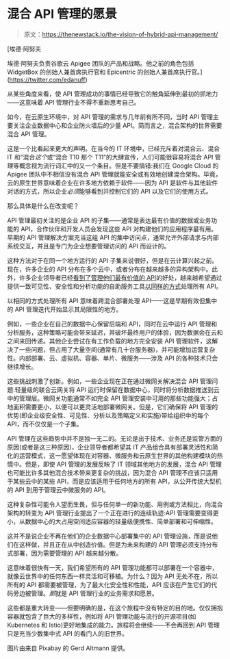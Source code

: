 # 混合 API 管理的愿景

> 原文：<https://thenewstack.io/the-vision-of-hybrid-api-management/>

[](https://twitter.com/edanuff)

 [埃德·阿努夫

埃德·阿努夫负责谷歌云 Apigee 团队的产品和战略。他之前的角色包括 WidgetBox 的创始人兼首席执行官和 Epicentric 的创始人兼首席执行官。](https://twitter.com/edanuff) [](https://twitter.com/edanuff)

从某些角度来看，使 API 管理成功的事情已经导致它的触角延伸到最初的抓地力——这意味着 API 管理行业不得不重新思考自己。

如今，在云原生环境中，对 API 管理的需求与几年前有所不同，当时 API 管理主要关注企业数据中心和企业防火墙后的少量 API。简而言之，混合架构的世界需要混合 API 管理。

这是一个比看起来更大的声明。在当今的 IT 环境中，已经充斥着对混合云、混合 IT 和“混合*这个*或“混合 T10 那个 T11”的大肆宣传，人们可能很容易将混合 API 管理等概念视为流行词汇中的又一个条目。但是不要搞错:我们在 Google Cloud 的 Apigee 团队中不相信没有混合 API 管理就能安全或有效地创建混合架构。毕竟，云的原生世界意味着企业在许多地方依赖于软件——因为 API 是软件与其他软件对话的方式，所以企业*必须*能够看到并控制它们的 API 以及它们的使用方式。

那么具体是什么在改变呢？

API 管理最初关注的是企业 API 的子集——通常是表达最有价值的数据或业务功能的 API，合作伙伴和开发人员会发现这些 API 对构建他们的应用程序最有用。早期的 API 管理解决方案充当这组 API 的集中访问点，通常允许外部请求与内部系统交互，并且是专门为企业想要管理访问的 API 而设计的。

这种方法对于在同一个地方运行的 API 子集来说很好，但是在云计算兴起之前。现在，许多企业的 API 分布在多个云中，或者分布在越来越多的异构架构中。此外，许多企业领导者已经[看到了管理他们最有价值的 API](https://medium.com/apis-and-digital-transformation/the-api-r-evolution-f1d2ee270348)的好处，越来越希望通过提供一致可见性、安全性和分析功能的自助服务工具[以同样的方式](https://medium.com/apis-and-digital-transformation/you-have-apis-why-arent-you-managing-all-of-them-5a7778fd3eb7)处理所有 API。

以相同的方式处理所有 API 意味着跨混合部署处理 API——这是早期有效但集中的 API 管理迭代开始显示其局限性的地方。

例如，一些企业在自己的数据中心保留后端和 API，同时在云中运行 API 管理和分析服务，这种策略可能会带来延迟，并破坏最终用户的体验，因为数据会在云和之间来回传递。其他企业尝试在有工作负载的地方完全安装 API 管理软件，这解决了一些问题，但占用了大量空间(通常有几十台服务器)，并可能增加运营复杂性。内部部署、云、虚拟机、容器、单片、微服务——涉及 API 的各种技术只会继续增长。

这些挑战刺激了创新。例如，一些企业现在正在通过微网关解决混合 API 管理问题:轻量级的联合云网关将 API 运行时保留在数据中心，同时将分析数据推送到云中的管理层。微网关功能通常不如完全 API 管理安装中可用的那些功能强大；占地面积需要更小，以便可以更灵活地部署微网关。但是，它们确保将 API 管理的优势(即企业级安全性、可见性、分析以及策略定义和实施)带给组织中的每个 API，而不仅仅是一个子集。

API 管理在这些趋势中并不是独一无二的。无论是出于技术、业务还是监管方面的原因(或者是这三种原因)，企业领导者都希望其 IT 产品组合具有部署灵活性和简化的运营模式，这一愿望体现在对容器、微服务和云原生世界的其他构建模块的热情中。但是，即使 API 管理的发展反映了 IT 领域其他地方的发展，混合 API 管理也可能比许多其他混合技术带来更复杂的挑战，因为混合 API 管理不应该只适用于某些云中的某些 API，而是应该适用于任何地方的所有 API，从公开传统大型机的 API 到用于管理云中微服务的 API。

这种复杂性可能令人望而生畏，但与任何单一的新功能、用例或方法相比，向混合架构的转变为 API 管理行业提出了一个正在进行的连续轨迹:API 管理需要变得更小，从数据中心的大占用空间适应容器的轻量级便携性、简单部署和可伸缩性。

这并不是说企业不再在他们的企业数据中心部署集中的 API 管理设施，而是说他们在这样做，并且正在从中创造价值。但是为未来构建的 API 管理必须支持分布式部署，因为需要管理的 API 越来越分散。

这意味着很快有一天，我们希望所有的 API 管理功能都可以部署在一个容器中，就像云世界中的任何东西一样灵活和可移植。为什么？因为 API 无处不在，所以所有的 API 都需要被管理，为了最大化安全性和性能，API 应该在产生它们的代码旁边被管理。*那*就是 API 管理行业的业务需求和愿景。

这些都是重大转变——但要明确的是，在这个旅程中没有特定的目的地。仅仅拥抱容器就包含了巨大的多样性，例如将 API 管理功能与流行的开源项目(如 Kubernetes 和 Istio)更好地集成的能力。旅程将会继续——不会再回到 API 管理只是充当少数集中式 API 的看门人的旧世界。

图片由来自 Pixabay 的 Gerd Altmann 提供。

<svg xmlns:xlink="http://www.w3.org/1999/xlink" viewBox="0 0 68 31" version="1.1"><title>Group</title> <desc>Created with Sketch.</desc></svg>